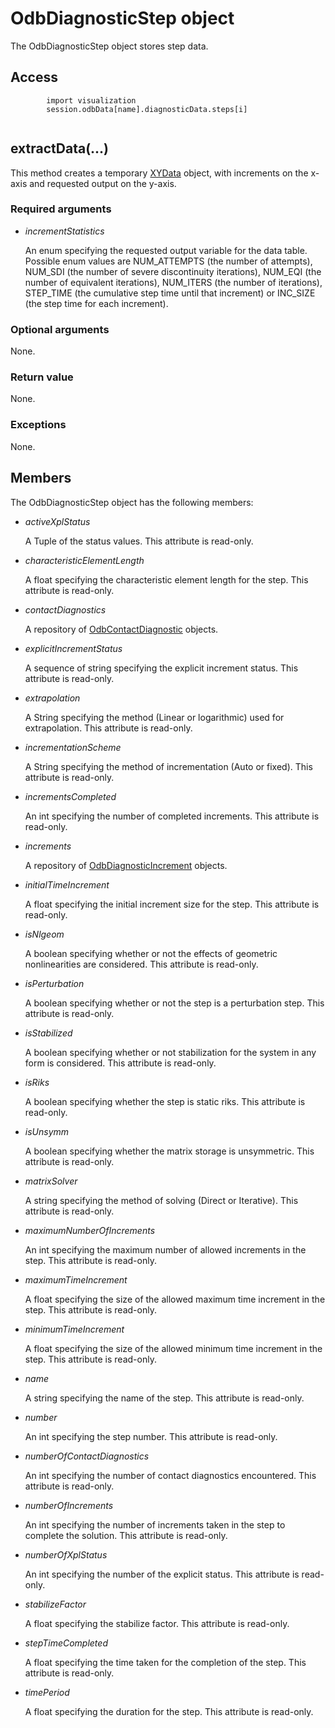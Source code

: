 # OdbDiagnosticStep object

The OdbDiagnosticStep object stores step data.

## Access

```
        import visualization
        session.odbData[name].diagnosticData.steps[i]
      
```

## extractData(...)



This method creates a temporary [XYData](https://help.3ds.com/2022/english/DSSIMULIA_Established/SIMACAEKERRefMap/simaker-c-xydatapyc.htm?ContextScope=all) object, with increments on the x-axis and requested output on the y-axis.



### Required arguments

- *incrementStatistics*

  An enum specifying the requested output variable for the data table. Possible enum values are NUM_ATTEMPTS (the number of attempts), NUM_SDI (the number of severe discontinuity iterations), NUM_EQI (the number of equivalent iterations), NUM_ITERS (the number of iterations), STEP_TIME (the cumulative step time until that increment) or INC_SIZE (the step time for each increment).

### Optional arguments

None.

### Return value

None.

### Exceptions

None.



## Members

The OdbDiagnosticStep object has the following members:

- *activeXplStatus*

  A Tuple of the status values. This attribute is read-only.

- *characteristicElementLength*

  A float specifying the characteristic element length for the step. This attribute is read-only.

- *contactDiagnostics*

  A repository of [OdbContactDiagnostic](https://help.3ds.com/2022/english/DSSIMULIA_Established/SIMACAEKERRefMap/simaker-c-odbcontactdiagnosticspyc.htm?ContextScope=all) objects.

- *explicitIncrementStatus*

  A sequence of string specifying the explicit increment status. This attribute is read-only.

- *extrapolation*

  A String specifying the method (Linear or logarithmic) used for extrapolation. This attribute is read-only.

- *incrementationScheme*

  A String specifying the method of incrementation (Auto or fixed). This attribute is read-only.

- *incrementsCompleted*

  An int specifying the number of completed increments. This attribute is read-only.

- *increments*

  A repository of [OdbDiagnosticIncrement](https://help.3ds.com/2022/english/DSSIMULIA_Established/SIMACAEKERRefMap/simaker-c-odbdiagnosticincrementpyc.htm?ContextScope=all) objects.

- *initialTimeIncrement*

  A float specifying the initial increment size for the step. This attribute is read-only.

- *isNlgeom*

  A boolean specifying whether or not the effects of geometric nonlinearities are considered. This attribute is read-only.

- *isPerturbation*

  A boolean specifying whether or not the step is a perturbation step. This attribute is read-only.

- *isStabilized*

  A boolean specifying whether or not stabilization for the system in any form is considered. This attribute is read-only.

- *isRiks*

  A boolean specifying whether the step is static riks. This attribute is read-only.

- *isUnsymm*

  A boolean specifying whether the matrix storage is unsymmetric. This attribute is read-only.

- *matrixSolver*

  A string specifying the method of solving (Direct or Iterative). This attribute is read-only.

- *maximumNumberOfIncrements*

  An int specifying the maximum number of allowed increments in the step. This attribute is read-only.

- *maximumTimeIncrement*

  A float specifying the size of the allowed maximum time increment in the step. This attribute is read-only.

- *minimumTimeIncrement*

  A float specifying the size of the allowed minimum time increment in the step. This attribute is read-only.

- *name*

  A string specifying the name of the step. This attribute is read-only.

- *number*

  An int specifying the step number. This attribute is read-only.

- *numberOfContactDiagnostics*

  An int specifying the number of contact diagnostics encountered. This attribute is read-only.

- *numberOfIncrements*

  An int specifying the number of increments taken in the step to complete the solution. This attribute is read-only.

- *numberOfXplStatus*

  An int specifying the number of the explicit status. This attribute is read-only.

- *stabilizeFactor*

  A float specifying the stabilize factor. This attribute is read-only.

- *stepTimeCompleted*

  A float specifying the time taken for the completion of the step. This attribute is read-only.

- *timePeriod*

  A float specifying the duration for the step. This attribute is read-only.